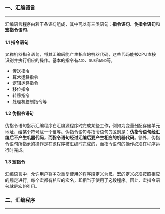 ### 一、汇编语言

---

汇编语言程序由若干条语句组成，其中可以有三类语句：**指令语句**、**伪指令语句**和**宏指令语句**。

#### 1.1 指令语句

又称机器指令语句，将其汇编后能产生相应的机器代码，这些代码能被CPU直接识别并执行相应的操作。基本的指令有`ADD`、`SUB`和`AND`等。

- 传送指令
- 算术运算指令
- 逻辑运算指令
- 移位指令
- 转移指令
- 处理机控制指令等

#### 1.2 伪指令语句

伪指令语句指示汇编程序在汇编源程序时完成某些工作，例如为变量分配存储单元地址，给某个符号赋一个值等。伪指令语句与指令语句的区别是：**伪指令语句经汇编后不产生机器代码，而指令语句经过汇编后要产生相应的机器代码**。领外，伪指令语句所指示的操作是在源程序被汇编时完成的，而指令语句的操作必须在程序运行时完成。

#### 1.3 宏指令

汇编语言中，允许用户将多次重复使用的程序段定义为宏。宏的定义必须按照相应的规定进行，每个宏都有相应的宏名，即相当于使用了这段程序。因此，宏指令语句就是宏的引用。



### 二、汇编程序

---

































